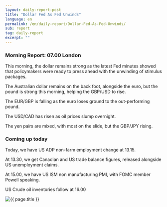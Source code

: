 ```yaml
---
layout: daily-report-post
title: "Dollar Fed As Fed Unwinds"
language: en
permalink: /en/daily-report/Dollar-Fed-As-Fed-Unwinds/
sub: report
tag: daily-report
excerpt: ""
---
```

### Morning Report: 07.00 London

This morning, the dollar remains strong as the latest Fed minutes showed that policymakers were ready to press ahead with the unwinding of stimulus packages. 

The Australian dollar remains on the back foot, alongside the euro, but the pound is strong this morning, helping the GBP/USD to rise. 

The EUR/GBP is falling as the euro loses ground to the out-performing pound. 

The USD/CAD has risen as oil prices slump overnight. 

The yen pairs are mixed, with most on the slide, but the GBP/JPY rising. 

### Coming up today

Today, we have US ADP non-farm employment change at 13.15. 

At 13.30, we get Canadian and US trade balance figures, released alongside US unemployment claims. 

At 15.00, we have US ISM non manufacturing PMI, with FOMC member Powell speaking.

US Crude oil inventories follow at 16.00 
 

<p><img src="{{ "/assets/images/daily-report/2017-07-06.png" | relative_url }}" alt="{{ page.title }}" title="{{ page.title }}"></p>